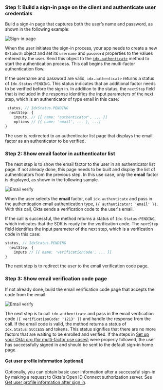 ### Step 1: Build a sign-in page on the client and authenticate user credentials

Build a sign-in page that captures both the user’s name and password, as shown in the following example:

<div class="common-image-format">

![Sign-in page](/img/oie-embedded-sdk/oie-embedded-sdk-use-case-simple-sign-on-screenshot-sign-in-nodejs.png
 "Sign-in page")

</div>

When the user initiates the sign-in process, your app needs to create a new `OktaAuth` object and set its `username` and `password` properties to the values entered by the user. Send this object to the [`idx.authenticate`](https://github.com/okta/okta-auth-js/blob/master/docs/idx.md#idxauthenticate) method to start the authentication process. This call begins the multi-factor authentication flow.

If the username and password are valid, `idx.authenticate` returns a status of `Idx.Status:PENDING`. This status indicates that an additional factor needs to be verified before the sign in. In addition to the status, the `nextStep` field that is included in the response identifies the input parameters of the next step, which is an authenticator of type email in this case:

```JavaScript
 status, // IdxStatus.PENDING
  nextStep: {
    inputs, // [{ name: 'authenticator', ... }]
    options // [{ name: 'email', ... }, ...]
}
```

The user is redirected to an authenticator list page that displays the email factor as an authenticator to be verified.

### Step 2: Show email factor in authenticator list

The next step is to show the email factor to the user in an authenticator list page. If not already done, this page needs to be built and display the list of authenticators from the previous step. In this use case, only the **email** factor is displayed, as shown in the following sample.

<div class="common-image-format">

![Email verify](/img/oie-embedded-sdk/oie-embedded-sdk-use-case-sign-in-pwd-email-screen-verify-nodejs.png
 "Email verify")

</div>

When the user selects the **email** factor, call `idx.authenticate` and pass in the authentication email authentication type, `({ authenticator: 'email' })`. With this call, Okta sends a verification code to the user's email.

If the call is successful, the method returns a status of `Idx.Status:PENDING`, which indicates that the SDK is ready for the verification code. The `nextStep` field identifies the input parameter of the next step, which is a verification code in this case:

```JavaScript
status, // IdxStatus.PENDING
  nextStep: {
    inputs // [{ name: 'verificationCode', ... }]
}
```

The next step is to redirect the user to the email verification code page.

### Step 3: Show email verification code page

If not already done, build the email verification code page that accepts the code from the email.

<div class="common-image-format">

![Email verify](/img/oie-embedded-sdk/oie-embedded-sdk-use-case-simple-self-serv-screen-verify-email-code.png
 "Email verify")

</div>

The next step is to call `idx.authenticate` and pass in the email verification code `({ verificationCode: '1213' })` and handle the response from the call. If the email code is valid, the method returns a status of `Idx.Status:SUCCESS` and tokens. This status signifies that there are no more factors that are waiting to be enrolled and verified. If the steps in [Set up your Okta org (for multi-factor use cases)](/docs/guides/oie-embedded-common-org-setup/aspnet/main/#set-up-your-okta-org-for-multifactor-use-cases) were properly followed, the user has successfully signed in and should be sent to the default sign-in home page.

#### Get user profile information (optional)

Optionally, you can obtain basic user information after a successful sign-in by making a request to Okta's Open ID Connect authorization server. See [Get user profile information after sign in](/docs/guides/oie-embedded-sdk-alternate-flows/nodejs/main/#get-user-profile-information-after-sign-in).
